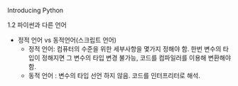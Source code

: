 Introducing Python

1.2 파이썬과 다른 언어

- 정적 언어 vs 동적언어(스크립트 언어)
  - 정적 언어: 컴퓨터의 수준을 위한 세부사항을 몇가지 정해야 함. 한번 변수의 타입이 정해지면 그 변수의 타입 변경 불가능, 코드를 컴파일러를 이용해 변환해야함.
  - 동적 언어 : 변수의 타입 선언 하지 않음. 코드를 인터프리터로 해석.